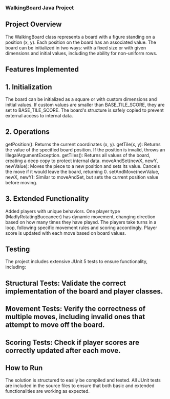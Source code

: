 ### WalkingBoard Java Project
## Project Overview
The WalkingBoard class represents a board with a figure standing on a position (x, y). Each position on the board has an associated value. The board can be initialized in two ways: with a fixed size or with given dimensions and initial values, including the ability for non-uniform rows.

## Features Implemented
## 1. Initialization
The board can be initialized as a square or with custom dimensions and initial values.
If custom values are smaller than BASE_TILE_SCORE, they are set to BASE_TILE_SCORE.
The board's structure is safely copied to prevent external access to internal data.
## 2. Operations
getPosition(): Returns the current coordinates (x, y).
getTile(x, y): Returns the value of the specified board position. If the position is invalid, throws an IllegalArgumentException.
getTiles(): Returns all values of the board, creating a deep copy to protect internal data.
moveAndSet(newX, newY, newValue): Moves the piece to a new position and sets its value. Cancels the move if it would leave the board, returning 0.
setAndMove(newValue, newX, newY): Similar to moveAndSet, but sets the current position value before moving.
## 3. Extended Functionality
Added players with unique behaviors. One player type (MadlyRotatingBuccaneer) has dynamic movement, changing direction based on how many times they have played.
The players take turns in a loop, following specific movement rules and scoring accordingly.
Player score is updated with each move based on board values.
## Testing
The project includes extensive JUnit 5 tests to ensure functionality, including:

## Structural Tests: Validate the correct implementation of the board and player classes.
## Movement Tests: Verify the correctness of multiple moves, including invalid ones that attempt to move off the board.
## Scoring Tests: Check if player scores are correctly updated after each move.
## How to Run
The solution is structured to easily be compiled and tested. All JUnit tests are included in the source files to ensure that both basic and extended functionalities are working as expected.
